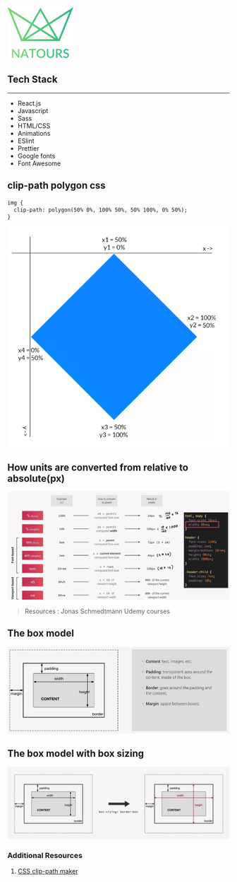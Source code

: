 ![Logo](src/img/logo-green-1x.png "Logo")

## Tech Stack
---
- React.js
- Javascript
- Sass
- HTML/CSS
- Animations
- ESlint
- Prettier
- Google fonts
- Font Awesome
## clip-path polygon css

```
img {
  clip-path: polygon(50% 0%, 100% 50%, 50% 100%, 0% 50%);
}

```
![clip-path](src/img/clip.png "clip-path")

## How units are converted from relative to absolute(px)
![units](src/img/px.jpg "units")
> Resources : Jonas Schmedtmann Udemy courses
## The box model
![boxmodel](src/img/boxmodel.jpg "boxmodel")

## The box model with box sizing
![boxsize](src/img/boxsize.jpg "boxsize")

### Additional Resources
1. <a href="https://bennettfeely.com/clippy/" target="_blank">CSS clip-path maker</a>